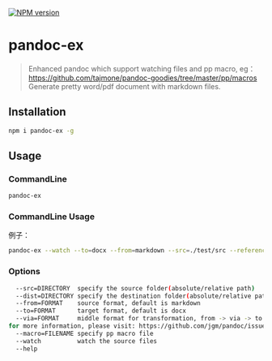 [![NPM version][npm-image]][npm-url]

# pandoc-ex

> Enhanced pandoc which support watching files and pp macro, eg：<https://github.com/tajmone/pandoc-goodies/tree/master/pp/macros>
> Generate pretty word/pdf document with markdown files.

## Installation

```bash
npm i pandoc-ex -g
```

## Usage

### CommandLine

```bash
pandoc-ex
```

### CommandLine Usage

例子：

```bash
pandoc-ex --watch --to=docx --from=markdown --src=./test/src --reference-docx=/absolute_path/template.docx --dist=./test/dist --macro=./macros/macros.pp
```

### Options

```bash
  --src=DIRECTORY  specify the source folder(absolute/relative path)
  --dist=DIRECTORY specify the destination folder(absolute/relative path)
  --from=FORMAT    source format, default is markdown
  --to=FORMAT      target format, default is docx
  --via=FORMAT     middle format for transformation, from -> via -> to
for more information, please visit: https://github.com/jgm/pandoc/issues/3924/
  --macro=FILENAME specify pp macro file
  --watch          watch the source files
  --help
```

[npm-image]: https://img.shields.io/npm/v/pandoc-ex.svg?style=flat
[npm-url]: https://npmjs.org/package/pandoc-ex